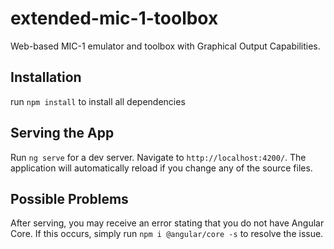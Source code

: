 # extended-mic-1-toolbox
Web-based MIC-1 emulator and toolbox with Graphical Output Capabilities.



## Installation 


run `npm install` to install all dependencies

## Serving the App

Run `ng serve` for a dev server. Navigate to `http://localhost:4200/`. The application will automatically reload if you change any of the source files.

## Possible Problems

After serving, you may receive an error stating that you do not have Angular Core. If this occurs, simply run `npm i @angular/core -s` to resolve the issue.

